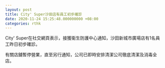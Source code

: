 ```yaml
---
layout: post
title: City' Super沙田店有員工初步確診
date: 2020-11-24 15:25:48.000000000 +08:00
categories: rthk
---
```


City' Super在社交網頁表示，接獲衞生防護中心通知，沙田新城市廣場店有1名員工昨日初步確診。

有關店舖暫停營業，直至另行通知，公司已即時安排清潔公司徹底清潔及消毒全店。
